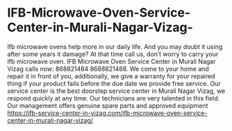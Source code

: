 # IFB-Microwave-Oven-Service-Center-in-Murali-Nagar-Vizag-
 Ifb microwave ovens help more in our daily life. And you may doubt it using after some years it damage? At that time call us, don’t worry to carry your Ifb microwave oven. IFB Microwave Oven Service Center in Murali Nagar Vizag calls now: 868821484 8688821488. We come to your home and repair it in front of you, additionally, we give a warranty for your repaired thing if your product fails before the due date we provide free service. Our service center is the best doorstep service center in Murali Nagar Vizag, we respond quickly at any time. Our technicians are very talented in this field. Our management offers genuine spare parts and approved equipment https://ifb-service-center-in-vizag.com/ifb-microwave-oven-service-center-in-murali-nagar-vizag/
